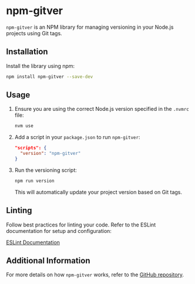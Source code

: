 # npm-gitver

`npm-gitver` is an NPM library for managing versioning in your Node.js projects using Git tags.

## Installation

Install the library using npm:

```bash
npm install npm-gitver --save-dev
```

## Usage

1. Ensure you are using the correct Node.js version specified in the `.nvmrc` file:

   ```bash
   nvm use
   ```

2. Add a script in your `package.json` to run `npm-gitver`:

   ```json
   "scripts": {
     "version": "npm-gitver"
   }
   ```

3. Run the versioning script:

   ```bash
   npm run version
   ```

   This will automatically update your project version based on Git tags.

## Linting

Follow best practices for linting your code. Refer to the ESLint documentation for setup and configuration:

[ESLint Documentation](https://eslint.org/docs/latest/)

## Additional Information

For more details on how `npm-gitver` works, refer to the [GitHub repository](https://github.com/your-repo/npm-gitver).
